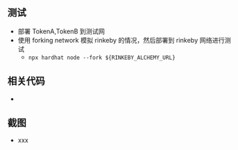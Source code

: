 
## 测试
- 部署 TokenA,TokenB 到测试网
- 使用 forking network 模拟 rinkeby 的情况，然后部署到 rinkeby 网络进行测试
  - `npx hardhat node --fork ${RINKEBY_ALCHEMY_URL}`

## 相关代码
- []()

## 截图
- xxx
![]()